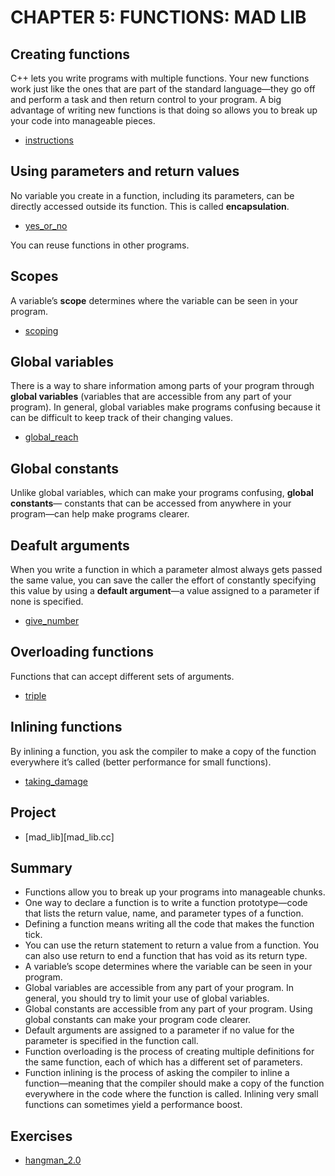 # CHAPTER 5: FUNCTIONS: MAD LIB

## Creating functions

C++ lets you write programs with multiple functions. Your new functions work just like the ones that are part of the standard language—they go off and perform a task and then return control to your program. A big advantage of writing new functions is that doing so allows you to break up your code into manageable pieces.

- [instructions](instructions.cc)

## Using parameters and return values

No variable you create in a function, including its parameters, can be directly accessed outside its function. This is called **encapsulation**.

- [yes_or_no](yes_or_no.cc)

You can reuse functions in other programs.

## Scopes

A variable’s **scope** determines where the variable can be seen in your program.

- [scoping](scoping.cc)

## Global variables

There is a way to share information among parts of your program through **global variables** (variables that are accessible from any part of your program).
In general, global variables make programs confusing because it can be difficult to keep track of their changing values.

- [global_reach](global_reach.cc)

## Global constants

Unlike global variables, which can make your programs confusing, **global constants**— constants that can be accessed from anywhere in your program—can help make programs clearer. 

## Deafult arguments

When you write a function in which a parameter almost always gets passed the same value, you can save the caller the effort of constantly specifying this value by using a **default argument**—a value assigned to a parameter if none is specified.

- [give_number](give_number.cc)

## Overloading functions

Functions that can accept different sets of arguments.

- [triple](triple.cc)

## Inlining functions

By inlining a function, you ask the compiler to make a copy of the function everywhere it’s called (better performance for small functions).

- [taking_damage](taking_damage.cc)


## Project

- [mad_lib][mad_lib.cc]


## Summary

- Functions allow you to break up your programs into manageable chunks.
 - One way to declare a function is to write a function prototype—code that lists the return value, name, and parameter types of a function.
 - Defining a function means writing all the code that makes the function tick.
 - You can use the return statement to return a value from a function. You can also use return to end a function that has void as its return type.
-  A variable’s scope determines where the variable can be seen in your program.
-  Global variables are accessible from any part of your program. In general, you should try to limit your use of global variables.
 - Global constants are accessible from any part of your program. Using global constants can make your program code clearer.
-  Default arguments are assigned to a parameter if no value for the parameter is specified in the function call.
-  Function overloading is the process of creating multiple definitions for the same function, each of which has a different set of parameters.
-  Function inlining is the process of asking the compiler to inline a function—meaning that the compiler should make a copy of the function everywhere in the code where the function is called. Inlining very small functions can sometimes yield a performance boost.

## Exercises

- [hangman_2.0](hangman_2.0.cc)